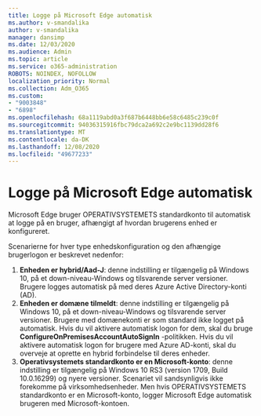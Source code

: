 ```yaml
---
title: Logge på Microsoft Edge automatisk
ms.author: v-smandalika
author: v-smandalika
manager: dansimp
ms.date: 12/03/2020
ms.audience: Admin
ms.topic: article
ms.service: o365-administration
ROBOTS: NOINDEX, NOFOLLOW
localization_priority: Normal
ms.collection: Adm_O365
ms.custom:
- "9003848"
- "6898"
ms.openlocfilehash: 68a1119abd0a3f687b6448bb6e58c6485c239c0f
ms.sourcegitcommit: 94036315916fbc79dca2a692c2e9bc1139dd28f6
ms.translationtype: MT
ms.contentlocale: da-DK
ms.lasthandoff: 12/08/2020
ms.locfileid: "49677233"
---
```

# <a name="sign-in-to-microsoft-edge-automatically"></a>Logge på Microsoft Edge automatisk

Microsoft Edge bruger OPERATIVSYSTEMETS standardkonto til automatisk at logge på en bruger, afhængigt af hvordan brugerens enhed er konfigureret. 

Scenarierne for hver type enhedskonfiguration og den afhængige brugerlogon er beskrevet nedenfor:

1. **Enheden er hybrid/Aad-J**: denne indstilling er tilgængelig på Windows 10, på et down-niveau-Windows og tilsvarende server versioner. Brugere logges automatisk på med deres Azure Active Directory-konti (AD).
2. **Enheden er domæne tilmeldt**: denne indstilling er tilgængelig på Windows 10, på et down-niveau-Windows og tilsvarende server versioner. Brugere med domænekonti er som standard ikke logget på automatisk. Hvis du vil aktivere automatisk logon for dem, skal du bruge **ConfigureOnPremisesAccountAutoSignIn** -politikken. Hvis du vil aktivere automatisk logon for brugere med Azure AD-konti, skal du overveje at oprette en hybrid forbindelse til deres enheder.
3. **Operativsystemets standardkonto er en Microsoft-konto**: denne indstilling er tilgængelig på Windows 10 RS3 (version 1709, Build 10.0.16299) og nyere versioner. Scenariet vil sandsynligvis ikke forekomme på virksomhedsenheder. Men hvis OPERATIVSYSTEMETS standardkonto er en Microsoft-konto, logger Microsoft Edge automatisk brugeren med Microsoft-kontoen.
 
 
